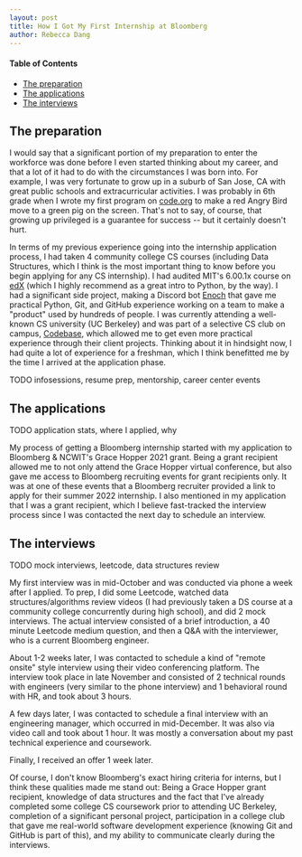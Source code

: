```yaml
---
layout: post 
title: How I Got My First Internship at Bloomberg 
author: Rebecca Dang
---
```


#### Table of Contents

- [The preparation](#the-preparation)
- [The applications](#the-applications)
- [The interviews](#the-interviews)

## The preparation

I would say that a significant portion of my preparation to enter the workforce was done before I even started thinking about my career, and that a lot of it had to do with the circumstances I was born into. For example, I was very fortunate to grow up in a suburb of San Jose, CA with great public schools and extracurricular activities. I was probably in 6th grade when I wrote my first program on [code.org](https://code.org) to make a red Angry Bird move to a green pig on the screen. That's not to say, of course, that growing up privileged is a guarantee for success -- but it certainly doesn't hurt.

In terms of my previous experience going into the internship application process, I had taken 4 community college CS courses (including Data Structures, which I think is the most important thing to know before you begin applying for any CS internship). I had audited MIT's 6.00.1x course on [edX](https://www.edx.org/xseries/mitx-computational-thinking-using-python) (which I highly recommend as a great intro to Python, by the way). I had a significant side project, making a Discord bot [Enoch](https://enoch.code4tomorrow.org) that gave me practical Python, Git, and GitHub experience working on a team to make a "product" used by hundreds of people. I was currently attending a well-known CS university (UC Berkeley) and was part of a selective CS club on campus, [Codebase](https://codebase.berkeley.edu), which allowed me to get even more practical experience through their client projects. Thinking about it in hindsight now, I had quite a lot of experience for a freshman, which I think benefitted me by the time I arrived at the application phase.

TODO infosessions, resume prep, mentorship, career center events

## The applications

TODO application stats, where I applied, why

My process of getting a Bloomberg internship started with my application to Bloomberg & NCWIT's Grace Hopper 2021 grant. Being a grant recipient allowed me to not only attend the Grace Hopper virtual conference, but also gave me access to Bloomberg recruiting events for grant recipients only. It was at one of these events that a Bloomberg recruiter provided a link to apply for their summer 2022 internship. I also mentioned in my application that I was a grant recipient, which I believe fast-tracked the interview process since I was contacted the next day to schedule an interview.

## The interviews

TODO mock interviews, leetcode, data structures review

My first interview was in mid-October and was conducted via phone a week after I applied. To prep, I did some Leetcode, watched data structures/algorithms review videos (I had previously taken a DS course at a community college concurrently during high school), and did 2 mock interviews. The actual interview consisted of a brief introduction, a 40 minute Leetcode medium question, and then a Q&A with the interviewer, who is a current Bloomberg engineer.

About 1-2 weeks later, I was contacted to schedule a kind of "remote onsite" style interview using their video conferencing platform. The interview took place in late November and consisted of 2 technical rounds with engineers (very similar to the phone interview) and 1 behavioral round with HR, and took about 3 hours.

A few days later, I was contacted to schedule a final interview with an engineering manager, which occurred in mid-December. It was also via video call and took about 1 hour. It was mostly a conversation about my past technical experience and coursework.

Finally, I received an offer 1 week later.

Of course, I don't know Bloomberg's exact hiring criteria for interns, but I think these qualities made me stand out: Being a Grace Hopper grant recipient, knowledge of data structures and the fact that I've already completed some college CS coursework prior to attending UC Berkeley, completion of a significant personal project, participation in a college club that gave me real-world software development experience (knowing Git and GitHub is part of this), and my ability to communicate clearly during the interviews.
